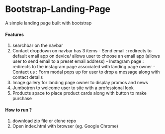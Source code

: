# Bootstrap-Landing-Page
A simple landing page built with bootstrap

#### Features
1. searchbar on the navbar
2. Contact dropdown on navbar has 3 items
        - Send email : redirects to default email app on device/ allows user to choose an email app (allows user to send email to a preset email address) 
        - Instagram page : redirects to the instagram page associated with landing page owner
        - Contact us : Form modal pops up for user to drop a message along with contact details
3. Image gallery for landing page owner to display promos and news
4. Jumbotron to welcome user to site with a professional look
5. Products space to place product cards along with button to make purchase

#### How to run ?
1. download zip file or clone repo
2. Open index.html with browser (eg. Google Chrome)
